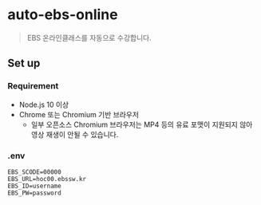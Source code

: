 # auto-ebs-online

> EBS 온라인클래스를 자동으로 수강합니다.

## Set up

### Requirement

- Node.js 10 이상
- Chrome 또는 Chromium 기반 브라우저
  - 일부 오픈소스 Chromium 브라우저는 MP4 등의 유료 포맷이 지원되지 않아 영상 재생이 안될 수 있습니다.

### .env

```
EBS_SCODE=00000
EBS_URL=hoc00.ebssw.kr
EBS_ID=username
EBS_PW=password
```
